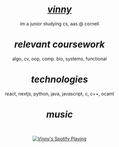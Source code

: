 # <div align="center"><b><i><a href="https://vinnyh125.github.io/" target="_blank">vinny</a></i></b></div>

<div align="center">im a junior studying cs, aas @ cornell</div>

# <div align="center"><b><i>relevant coursework</i></b></div>

<div align="center">algo, cv, oop, comp. bio, systems, functional

# <div align="center"><b><i>technologies</i></b></div>

<div align="center">react, nextjs, python, java, javascript, c, c++, ocaml</div>

# <div align="center"><b><i>music</i></b></div>
&nbsp;<div align="center">
  [![Vinny's Spotify Playing](https://novatorem-61o7iuimp-vinnyh125.vercel.app/api/spotify/?background_color=0e1118&border_color=22252c)](https://open.spotify.com/user/qbekfev4yct7lr4tsy6mg78ie)
</div>

